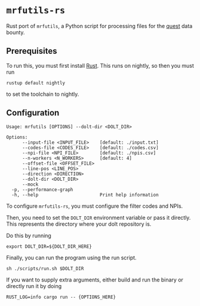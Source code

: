 # `mrfutils-rs`

Rust port of `mrfutils`, a Python script for processing files for the [quest](https://www.dolthub.com/repositories/dolthub/quest) data bounty.

## Prerequisites
To run this, you must first install [Rust](https://www.rust-lang.org/tools/install). 
This runs on nightly, so then you must run 
```shell
rustup default nightly
```
to set the toolchain to nightly.

## Configuration

```
Usage: mrfutils [OPTIONS] --dolt-dir <DOLT_DIR>

Options:
      --input-file <INPUT_FILE>    [default: ./input.txt]
      --codes-file <CODES_FILE>    [default: ./codes.csv]
      --npi-file <NPI_FILE>        [default: ./npis.csv]
      --n-workers <N_WORKERS>      [default: 4]
      --offset-file <OFFSET_FILE>
      --line-pos <LINE_POS>
      --direction <DIRECTION>
      --dolt-dir <DOLT_DIR>
      --mock
  -p, --performance-graph
  -h, --help                       Print help information
```

To configure `mrfutils-rs`, you must configure the filter codes and NPIs.

Then, you need to set the `DOLT_DIR` environment variable or pass it directly. This represents the directory where your dolt repository is.

Do this by running
```shell
export DOLT_DIR=${DOLT_DIR_HERE}
```

Finally, you can run the program using the run script.
```shell
sh ./scripts/run.sh $DOLT_DIR
```

If you want to supply extra arguments, either build and run the binary or directly run it by doing
```shell
RUST_LOG=info cargo run -- {OPTIONS_HERE}
```